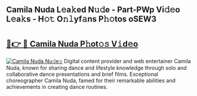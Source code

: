 ## Camila Nuda L𝚎a𝚔ed N𝚞𝚍e - Part-PWp Vi𝚍𝚎o L𝚎a𝚔s - H𝚘𝚝 O𝚗𝚕yf𝚊ns P𝚑𝚘tos oSEW3

# <h2><a href="http://kf0r9k4.oniu.top/?m=Camila+Nuda">🔗👉 🔴 Camila Nuda P𝚑ot𝚘𝚜 V𝚒d𝚎o</a></h2>

[![Camila Nuda Nu𝚍e𝚜](https://i.imgur.com/0qMVB7G.gif)](http://kf0r9k4.oniu.top/?m=Camila+Nuda)
Digital content provider and web entertainer Camila Nuda, known for sharing dance and lifestyle knowledge through solo and collaborative dance presentations and brief films. Exceptional choreographer Camila Nuda, famed for their remarkable abilities and achievements in creating dance routines.  
